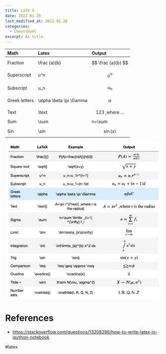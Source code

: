 ```yaml
---
title: LaTe S
date: 2022-01-28
last_modified_at: 2022-01-28
categories:
  - Cheatsheet
excerpt: As title.
---
```


| Math |  Latex |  Output |
|:---| :---|:---|
|Fraction | \frac {a}{b}| $$ \frac {a}{b} $$|
|Superscript| u^n | $$u^n$$|
|Subscript| u_n | $$ u_n $$|
|Greek letters| \alpha \beta \pi \Gamma| $$ \alpha $$|
|Text| \text | $$ 123 \text { ,where ...} $$|
|Sum| \sum | n=\sum|
|Sin| \sin | $$ \sin(x) $$|

![](../../../assets/images/other/latext.png)


# References

- https://stackoverflow.com/questions/13208286/how-to-write-latex-in-ipython-notebook

\#latex